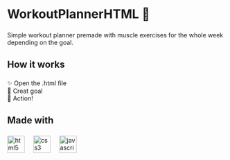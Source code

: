 <h1 align="left">WorkoutPlannerHTML 💪</h1>

###

<p align="left">Simple workout planner premade with muscle exercises for the whole week depending on the goal.</p>

###

<h2 align="left">How it works</h2>

###

<p align="left">✨ Open the .html file<br>🎯 Creat goal <br>🎲 Action!</p>

###

<h2 align="left">Made with</h2>

###

<div align="left">
  <img src="https://cdn.jsdelivr.net/gh/devicons/devicon/icons/html5/html5-original.svg" height="40" alt="html5 logo"  />
  <img width="12" />
  <img src="https://cdn.jsdelivr.net/gh/devicons/devicon/icons/css3/css3-original.svg" height="40" alt="css3 logo"  />
  <img width="12" />
  <img src="https://cdn.jsdelivr.net/gh/devicons/devicon/icons/javascript/javascript-original.svg" height="40" alt="javascript logo"  />
</div>

###
